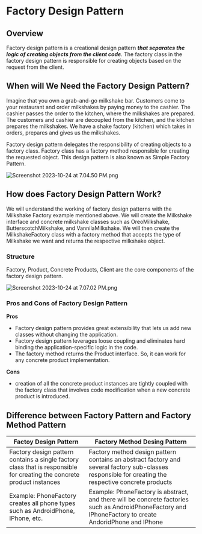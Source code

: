 # Factory Design Pattern

## Overview
Factory design pattern is a creational design pattern **_that separates the logic of creating objects from the client code_**.
The factory class in the factory design pattern is responsible for creating objects based on the request from the client.

## When will We Need the Factory Design Pattern?
Imagine that you own a grab-and-go milkshake bar. Customers come to your restaurant and order milkshakes by paying money
to the cashier. The cashier passes the order to the kitchen, where the milkshakes are prepared. The customers and cashier
are decoupled from the kitchen, and the kitchen prepares the milkshakes. We have a shake factory (kitchen) which takes in
orders, prepares and gives us the milkshakes.

Factory design pattern delegates the responsibility of creating objects to a factory class. Factory class has a factory
method responsible for creating the requested object. This design pattern is also known as Simple Factory Pattern.

![Screenshot 2023-10-24 at 7.04.50 PM.png](..%2F..%2F..%2F..%2FDesktop%2FScreenshot%202023-10-24%20at%207.04.50%20PM.png)

## How does Factory Design Pattern Work?
We will understand the working of factory design patterns with the Milkshake Factory example mentioned above. We will create the Milkshake interface and concrete milkshake classes such as OreoMilkshake, ButterscotchMilkshake, and VannilaMilkshake. We will then create the MilkshakeFactory class with a factory method that accepts the type of Milkshake we want and returns the respective milkshake object.

### Structure
Factory, Product, Concrete Products, Client are the core components of the factory design pattern.

![Screenshot 2023-10-24 at 7.07.02 PM.png](..%2F..%2F..%2F..%2FDesktop%2FScreenshot%202023-10-24%20at%207.07.02%20PM.png)

### Pros and Cons of Factory Design Pattern
**Pros**

* Factory design pattern provides great extensibility that lets us add new classes without changing the application.
* Factory design pattern leverages loose coupling and eliminates hard binding the application-specific logic in the code.
* The factory method returns the Product interface. So, it can work for any concrete product implementation.

**Cons**

* creation of all the concrete product instances are tightly coupled with the factory class that involves code modification 
  when a new concrete product is introduced.

## Difference between Factory Pattern and Factory Method Pattern

| Factoy Design Pattern                                                                                                  | Factory Method Desing Pattern                                                                                                                           |
|------------------------------------------------------------------------------------------------------------------------|---------------------------------------------------------------------------------------------------------------------------------------------------------|
| Factory design pattern contains a single factory class that is responsible for creating the concrete product instances | Factory method design pattern contains an abstract factory and several factory sub-classes responsible for creating the respective concrete products    |
| Example: PhoneFactory creates all phone types such as AndroidPhone, IPhone, etc.                                       | Example: PhoneFactory is abstract, and there will be concrete factories such as AndroidPhoneFactory and IPhoneFactory to create AndoridPhone and IPhone |
